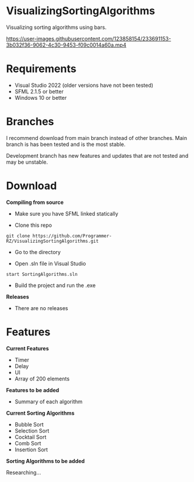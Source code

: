 # VisualizingSortingAlgorithms
Visualizing sorting algorithms using bars.



https://user-images.githubusercontent.com/123858154/233691153-3b032f36-9062-4c30-9453-f09c0014a60a.mp4


# Requirements
- Visual Studio 2022 (older versions have not been tested)
- SFML 2.1.5 or better
- Windows 10 or better

# Branches
I recommend download from main branch instead of other branches. Main branch is has been tested and is the most stable.

Development branch has new features and updates that are not tested and may be unstable.

# Download

**Compiling from source**

- Make sure you have SFML linked statically

- Clone this repo
```
git clone https://github.com/Programmer-RZ/VisualizingSortingAlgorithms.git
```
- Go to the directory

- Open .sln file in Visual Studio
```
start SortingAlgorithms.sln
```
- Build the project and run the .exe

**Releases**

- There are no releases

# Features
**Current Features**
- Timer
- Delay
- UI
- Array of 200 elements

**Features to be added**
- Summary of each algorithm

**Current Sorting Algorithms**
- Bubble Sort
- Selection Sort
- Cocktail Sort
- Comb Sort
- Insertion Sort

**Sorting Algorithms to be added**

Researching...
